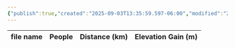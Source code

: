 ```yaml
---
{"publish":true,"created":"2025-09-03T13:35:59.597-06:00","modified":"2025-09-03T14:58:30.575-06:00","published":"2025-09-03T14:58:30.575-06:00","tags":["route"],"cssclasses":"","elevation":null,"region":"Smith-Dorrien","location":null,"DWYT":null,"Kane":"Difficult","completed":false}
---
```



| file name | People | Distance (km) | Elevation Gain (m) |
| --------- | ------ | ------------- | ------------------ |